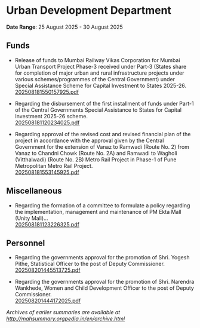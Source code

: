 # Urban Development Department

**Date Range**: 25 August 2025 - 30 August 2025


## Funds
- Release of funds to Mumbai Railway Vikas Corporation for Mumbai Urban Transport Project Phase-3 received under Part-3 (States share for completion of major urban and rural infrastructure projects under various schemes/programmes of the Central Government) under Special Assistance Scheme for Capital Investment to States 2025-26.\
  [202508181550157925.pdf](https://gr.maharashtra.gov.in/Site/Upload/Government%20Resolutions/English/202508181550157925.pdf)

- Regarding the disbursement of the first installment of funds under Part-1 of the Central Governments Special Assistance to States for Capital Investment 2025-26 scheme.\
  [202508181120234025.pdf](https://gr.maharashtra.gov.in/Site/Upload/Government%20Resolutions/English/202508181120234025.pdf)

- Regarding approval of the revised cost and revised financial plan of the project in accordance with the approval given by the Central Government for the extension of Vanaz to Ramwadi (Route No. 2) from Vanaz to Chandni Chowk (Route No. 2A) and Ramwadi to Wagholi (Vitthalwadi) (Route No. 2B) Metro Rail Project in Phase-1 of Pune Metropolitan Metro Rail Project.\
  [202508181553145925.pdf](https://gr.maharashtra.gov.in/Site/Upload/Government%20Resolutions/English/202508181553145925.pdf)

## Miscellaneous
- Regarding the formation of a committee to formulate a policy regarding the implementation, management and maintenance of PM Ekta Mall (Unity Mall)...\
  [202508181123226325.pdf](https://gr.maharashtra.gov.in/Site/Upload/Government%20Resolutions/English/202508181123226325.pdf)

## Personnel
- Regarding the governments approval for the promotion of Shri. Yogesh Pithe, Statistical Officer to the post of Deputy Commissioner.\
  [202508201445513725.pdf](https://gr.maharashtra.gov.in/Site/Upload/Government%20Resolutions/English/202508201445513725....pdf)

- Regarding the governments approval for the promotion of Shri. Narendra Wankhede, Women and Child Development Officer to the post of Deputy Commissioner.\
  [202508201444172025.pdf](https://gr.maharashtra.gov.in/Site/Upload/Government%20Resolutions/English/202508201444172025.....pdf)


*Archives of earlier summaries are available at http://mahsummary.orgpedia.in/en/archive.html*